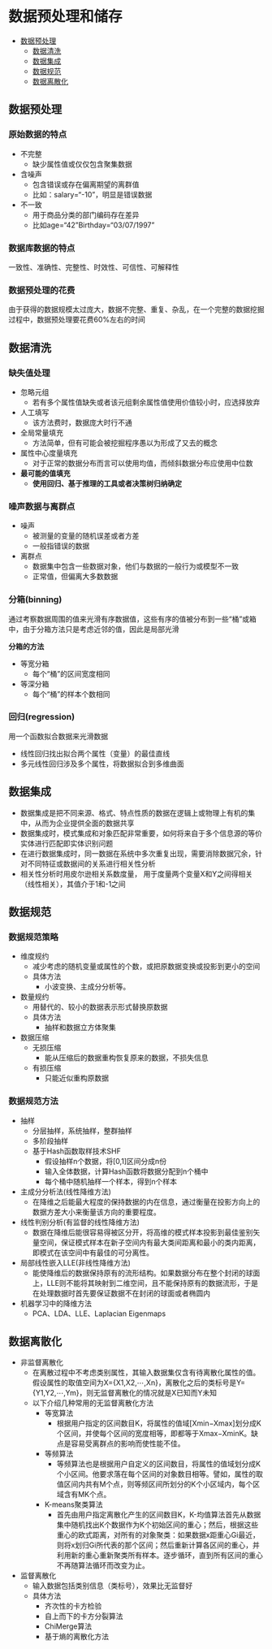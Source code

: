 # 数据预处理和储存
- [数据预处理](#数据预处理)
	- [数据清洗](#数据清洗)
	- [数据集成](#数据集成)
	- [数据规范](#数据规范)
	- [数据离散化](#数据离散化)

## 数据预处理
### 原始数据的特点
- 不完整
	- 缺少属性值或仅仅包含聚集数据
- 含噪声
	- 包含错误或存在偏离期望的离群值 
	- 比如：salary=“-10”，明显是错误数据
- 不一致
	- 用于商品分类的部门编码存在差异
	- 比如age=“42”Birthday=“03/07/1997”

### 数据库数据的特点
一致性、准确性、完整性、时效性、可信性、可解释性

### 数据预处理的花费
由于获得的数据规模太过庞大，数据不完整、重复、杂乱，在一个完整的数据挖掘过程中，数据预处理要花费60%左右的时间

## 数据清洗
### 缺失值处理
- 忽略元组
	- 若有多个属性值缺失或者该元组剩余属性值使用价值较小时，应选择放弃
- 人工填写
	- 该方法费时，数据庞大时行不通
- 全局常量填充
	- 方法简单，但有可能会被挖掘程序愚以为形成了又去的概念
- 属性中心度量填充
	- 对于正常的数据分布而言可以使用均值，而倾斜数据分布应使用中位数
- **最可能的值填充**
	- **使用回归、基于推理的工具或者决策树归纳确定**

### 噪声数据与离群点
- 噪声
	- 被测量的变量的随机误差或者方差
	- 一般指错误的数据
- 离群点
	- 数据集中包含一些数据对象，他们与数据的一般行为或模型不一致
	- 正常值，但偏离大多数数据

### 分箱(binning)
通过考察数据周围的值来光滑有序数据值，这些有序的值被分布到一些“桶”或箱中，由于分箱方法只是考虑近邻的值，因此是局部光滑

**分箱的方法**
- 等宽分箱
    - 每个“桶”的区间宽度相同
- 等深分箱
	- 每个“桶”的样本个数相同

### 回归(regression)
用一个函数拟合数据来光滑数据

- 线性回归找出拟合两个属性（变量）的最佳直线
- 多元线性回归涉及多个属性，将数据拟合到多维曲面

## 数据集成
- 数据集成是把不同来源、格式、特点性质的数据在逻辑上或物理上有机的集中，从而为企业提供全面的数据共享
- 数据集成时，模式集成和对象匹配非常重要，如何将来自于多个信息源的等价实体进行匹配即实体识别问题
- 在进行数据集成时，同一数据在系统中多次重复出现，需要消除数据冗余，针对不同特征或数据间的关系进行相关性分析
- 相关性分析时用皮尔逊相关系数度量， 用于度量两个变量X和Y之间得相关（线性相关），其值介于1和-1之间

## 数据规范
### 数据规范策略
- 维度规约
	- 减少考虑的随机变量或属性的个数，或把原数据变换或投影到更小的空间
	- 具体方法
		- 小波变换、主成分分析等。
- 数量规约
	- 用替代的、较小的数据表示形式替换原数据 
	- 具体方法
		- 抽样和数据立方体聚集
- 数据压缩
	- 无损压缩
		- 能从压缩后的数据重构恢复原来的数据，不损失信息
	- 有损压缩
		- 只能近似重构原数据
	
### 数据规范方法
- 抽样
	- 分层抽样，系统抽样，整群抽样
	- 多阶段抽样
	- 基于Hash函数取样技术SHF
    	- 假设抽样n个数据，将[0,1]区间分成n份
    	- 输入全体数据，计算Hash函数将数据分配到n个桶中
    	- 每个桶中随机抽样一个样本，得到n个样本
- 主成分分析法(线性降维方法)
	- 在降维之后能最大程度的保持数据的内在信息，通过衡量在投影方向上的数据方差大小来衡量该方向的重要程度。
- 线性判别分析(有监督的线性降维方法)
	- 数据在降维后能很容易得被区分开，将高维的模式样本投影到最佳鉴别矢量空间，保证模式样本在新子空间内有最大类间距离和最小的类内距离，即模式在该空间中有最佳的可分离性。
- 局部线性嵌入LLE(非线性降维方法)
	- 能使降维后的数据保持原有的流形结构。如果数据分布在整个封闭的球面上，LLE则不能将其映射到二维空间，且不能保持原有的数据流形，于是在处理数据时首先要保证数据不在封闭的球面或者椭圆内
- 机器学习中的降维方法
	- PCA、LDA、LLE、Laplacian Eigenmaps

## 数据离散化
- 非监督离散化
	- 在离散过程中不考虑类别属性，其输入数据集仅含有待离散化属性的值。
假设属性的取值空间为X={X1,X2,⋯,Xn}，离散化之后的类标号是Y={Y1,Y2,⋯,Ym}，则无监督离散化的情况就是X已知而Y未知
	- 以下介绍几种常用的无监督离散化方法
		- 等宽算法 
			- 根据用户指定的区间数目K，将属性的值域[Xmin−Xmax]划分成K个区间，并使每个区间的宽度相等，即都等于Xmax−XminK。缺点是容易受离群点的影响而使性能不佳。 
		- 等频算法 
			- 等频算法也是根据用户自定义的区间数目，将属性的值域划分成K个小区间。他要求落在每个区间的对象数目相等。譬如，属性的取值区间内共有M个点，则等频区间所划分的K个小区域内，每个区域含有MK个点。 
		- K-means聚类算法 
			- 首先由用户指定离散化产生的区间数目K，K-均值算法首先从数据集中随机找出K个数据作为K个初始区间的重心；然后，根据这些重心的欧式距离，对所有的对象聚类：如果数据x距重心Gi最近，则将x划归Gi所代表的那个区间；然后重新计算各区间的重心，并利用新的重心重新聚类所有样本。逐步循环，直到所有区间的重心不再随算法循环而改变为止。
- 监督离散化
	- 输入数据包括类别信息（类标号），效果比无监督好
	- 具体方法
		- 齐次性的卡方检验
		- 自上而下的卡方分裂算法
		- ChiMerge算法
		- 基于熵的离散化方法